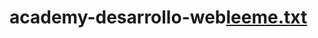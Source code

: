 # academy-desarrollo-web[leeme.txt](https://github.com/AlejandraVedoya/academy-desarrollo-web/files/10483459/leeme.txt)

